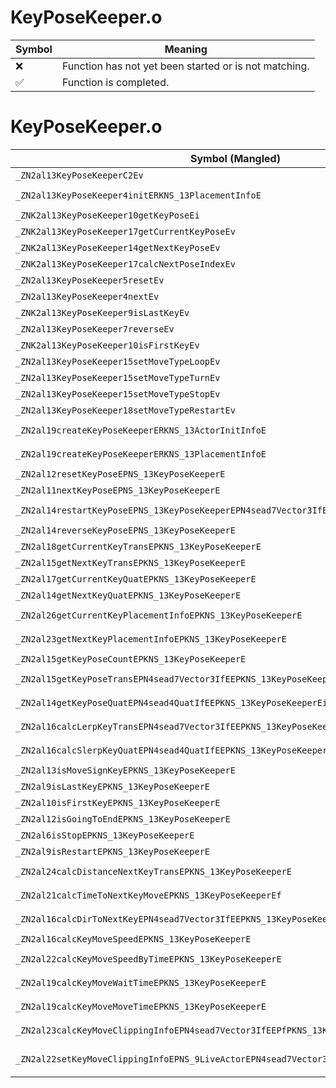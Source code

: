 # KeyPoseKeeper.o
| Symbol | Meaning 
| ------------- | ------------- 
| :x: | Function has not yet been started or is not matching. 
| :white_check_mark: | Function is completed. 


# KeyPoseKeeper.o
| Symbol (Mangled) | Symbol (Demangled) | Decompiled? |
| ------------- |  ------------- | ------------- |
| `_ZN2al13KeyPoseKeeperC2Ev` | `al::KeyPoseKeeper::KeyPoseKeeper(void)` | :x: |
| `_ZN2al13KeyPoseKeeper4initERKNS_13PlacementInfoE` | `al::KeyPoseKeeper::init(al::PlacementInfo const&)` | :x: |
| `_ZNK2al13KeyPoseKeeper10getKeyPoseEi` | `al::KeyPoseKeeper::getKeyPose(int)const` | :x: |
| `_ZNK2al13KeyPoseKeeper17getCurrentKeyPoseEv` | `al::KeyPoseKeeper::getCurrentKeyPose(void)const` | :x: |
| `_ZNK2al13KeyPoseKeeper14getNextKeyPoseEv` | `al::KeyPoseKeeper::getNextKeyPose(void)const` | :x: |
| `_ZNK2al13KeyPoseKeeper17calcNextPoseIndexEv` | `al::KeyPoseKeeper::calcNextPoseIndex(void)const` | :x: |
| `_ZN2al13KeyPoseKeeper5resetEv` | `al::KeyPoseKeeper::reset(void)` | :x: |
| `_ZN2al13KeyPoseKeeper4nextEv` | `al::KeyPoseKeeper::next(void)` | :x: |
| `_ZNK2al13KeyPoseKeeper9isLastKeyEv` | `al::KeyPoseKeeper::isLastKey(void)const` | :x: |
| `_ZN2al13KeyPoseKeeper7reverseEv` | `al::KeyPoseKeeper::reverse(void)` | :x: |
| `_ZNK2al13KeyPoseKeeper10isFirstKeyEv` | `al::KeyPoseKeeper::isFirstKey(void)const` | :x: |
| `_ZN2al13KeyPoseKeeper15setMoveTypeLoopEv` | `al::KeyPoseKeeper::setMoveTypeLoop(void)` | :x: |
| `_ZN2al13KeyPoseKeeper15setMoveTypeTurnEv` | `al::KeyPoseKeeper::setMoveTypeTurn(void)` | :x: |
| `_ZN2al13KeyPoseKeeper15setMoveTypeStopEv` | `al::KeyPoseKeeper::setMoveTypeStop(void)` | :x: |
| `_ZN2al13KeyPoseKeeper18setMoveTypeRestartEv` | `al::KeyPoseKeeper::setMoveTypeRestart(void)` | :x: |
| `_ZN2al19createKeyPoseKeeperERKNS_13ActorInitInfoE` | `al::createKeyPoseKeeper(al::ActorInitInfo const&)` | :x: |
| `_ZN2al19createKeyPoseKeeperERKNS_13PlacementInfoE` | `al::createKeyPoseKeeper(al::PlacementInfo const&)` | :x: |
| `_ZN2al12resetKeyPoseEPNS_13KeyPoseKeeperE` | `al::resetKeyPose(al::KeyPoseKeeper *)` | :x: |
| `_ZN2al11nextKeyPoseEPNS_13KeyPoseKeeperE` | `al::nextKeyPose(al::KeyPoseKeeper *)` | :x: |
| `_ZN2al14restartKeyPoseEPNS_13KeyPoseKeeperEPN4sead7Vector3IfEEPNS2_4QuatIfEE` | `al::restartKeyPose(al::KeyPoseKeeper *,sead::Vector3<float> *,sead::Quat<float> *)` | :x: |
| `_ZN2al14reverseKeyPoseEPNS_13KeyPoseKeeperE` | `al::reverseKeyPose(al::KeyPoseKeeper *)` | :x: |
| `_ZN2al18getCurrentKeyTransEPKNS_13KeyPoseKeeperE` | `al::getCurrentKeyTrans(al::KeyPoseKeeper const*)` | :x: |
| `_ZN2al15getNextKeyTransEPKNS_13KeyPoseKeeperE` | `al::getNextKeyTrans(al::KeyPoseKeeper const*)` | :x: |
| `_ZN2al17getCurrentKeyQuatEPKNS_13KeyPoseKeeperE` | `al::getCurrentKeyQuat(al::KeyPoseKeeper const*)` | :x: |
| `_ZN2al14getNextKeyQuatEPKNS_13KeyPoseKeeperE` | `al::getNextKeyQuat(al::KeyPoseKeeper const*)` | :x: |
| `_ZN2al26getCurrentKeyPlacementInfoEPKNS_13KeyPoseKeeperE` | `al::getCurrentKeyPlacementInfo(al::KeyPoseKeeper const*)` | :x: |
| `_ZN2al23getNextKeyPlacementInfoEPKNS_13KeyPoseKeeperE` | `al::getNextKeyPlacementInfo(al::KeyPoseKeeper const*)` | :x: |
| `_ZN2al15getKeyPoseCountEPKNS_13KeyPoseKeeperE` | `al::getKeyPoseCount(al::KeyPoseKeeper const*)` | :x: |
| `_ZN2al15getKeyPoseTransEPN4sead7Vector3IfEEPKNS_13KeyPoseKeeperEi` | `al::getKeyPoseTrans(sead::Vector3<float> *,al::KeyPoseKeeper const*,int)` | :x: |
| `_ZN2al14getKeyPoseQuatEPN4sead4QuatIfEEPKNS_13KeyPoseKeeperEi` | `al::getKeyPoseQuat(sead::Quat<float> *,al::KeyPoseKeeper const*,int)` | :x: |
| `_ZN2al16calcLerpKeyTransEPN4sead7Vector3IfEEPKNS_13KeyPoseKeeperEf` | `al::calcLerpKeyTrans(sead::Vector3<float> *,al::KeyPoseKeeper const*,float)` | :x: |
| `_ZN2al16calcSlerpKeyQuatEPN4sead4QuatIfEEPKNS_13KeyPoseKeeperEf` | `al::calcSlerpKeyQuat(sead::Quat<float> *,al::KeyPoseKeeper const*,float)` | :x: |
| `_ZN2al13isMoveSignKeyEPKNS_13KeyPoseKeeperE` | `al::isMoveSignKey(al::KeyPoseKeeper const*)` | :x: |
| `_ZN2al9isLastKeyEPKNS_13KeyPoseKeeperE` | `al::isLastKey(al::KeyPoseKeeper const*)` | :x: |
| `_ZN2al10isFirstKeyEPKNS_13KeyPoseKeeperE` | `al::isFirstKey(al::KeyPoseKeeper const*)` | :x: |
| `_ZN2al12isGoingToEndEPKNS_13KeyPoseKeeperE` | `al::isGoingToEnd(al::KeyPoseKeeper const*)` | :x: |
| `_ZN2al6isStopEPKNS_13KeyPoseKeeperE` | `al::isStop(al::KeyPoseKeeper const*)` | :x: |
| `_ZN2al9isRestartEPKNS_13KeyPoseKeeperE` | `al::isRestart(al::KeyPoseKeeper const*)` | :x: |
| `_ZN2al24calcDistanceNextKeyTransEPKNS_13KeyPoseKeeperE` | `al::calcDistanceNextKeyTrans(al::KeyPoseKeeper const*)` | :x: |
| `_ZN2al21calcTimeToNextKeyMoveEPKNS_13KeyPoseKeeperEf` | `al::calcTimeToNextKeyMove(al::KeyPoseKeeper const*,float)` | :x: |
| `_ZN2al16calcDirToNextKeyEPN4sead7Vector3IfEEPKNS_13KeyPoseKeeperE` | `al::calcDirToNextKey(sead::Vector3<float> *,al::KeyPoseKeeper const*)` | :x: |
| `_ZN2al16calcKeyMoveSpeedEPKNS_13KeyPoseKeeperE` | `al::calcKeyMoveSpeed(al::KeyPoseKeeper const*)` | :x: |
| `_ZN2al22calcKeyMoveSpeedByTimeEPKNS_13KeyPoseKeeperE` | `al::calcKeyMoveSpeedByTime(al::KeyPoseKeeper const*)` | :x: |
| `_ZN2al19calcKeyMoveWaitTimeEPKNS_13KeyPoseKeeperE` | `al::calcKeyMoveWaitTime(al::KeyPoseKeeper const*)` | :x: |
| `_ZN2al19calcKeyMoveMoveTimeEPKNS_13KeyPoseKeeperE` | `al::calcKeyMoveMoveTime(al::KeyPoseKeeper const*)` | :x: |
| `_ZN2al23calcKeyMoveClippingInfoEPN4sead7Vector3IfEEPfPKNS_13KeyPoseKeeperEf` | `al::calcKeyMoveClippingInfo(sead::Vector3<float> *,float *,al::KeyPoseKeeper const*,float)` | :x: |
| `_ZN2al22setKeyMoveClippingInfoEPNS_9LiveActorEPN4sead7Vector3IfEEPKNS_13KeyPoseKeeperE` | `al::setKeyMoveClippingInfo(al::LiveActor *,sead::Vector3<float> *,al::KeyPoseKeeper const*)` | :x: |
